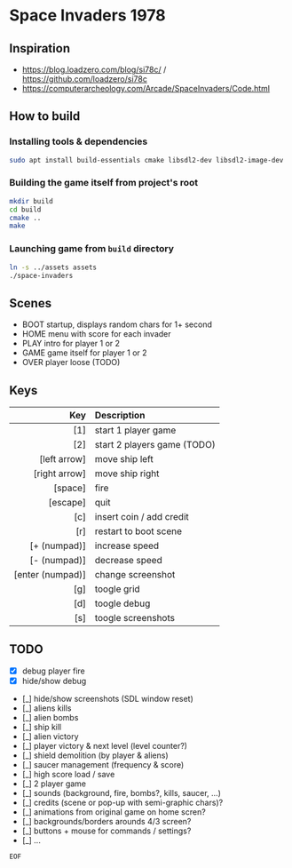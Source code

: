 # Space Invaders 1978

## Inspiration

- <https://blog.loadzero.com/blog/si78c/> / <https://github.com/loadzero/si78c>
- <https://computerarcheology.com/Arcade/SpaceInvaders/Code.html>

## How to build

### Installing tools & dependencies

```bash
sudo apt install build-essentials cmake libsdl2-dev libsdl2-image-dev
```

### Building the game itself from project's root

```bash
mkdir build
cd build
cmake ..
make
```

### Launching game from `build` directory

```bash
ln -s ../assets assets
./space-invaders
```

## Scenes

- BOOT startup, displays random chars for 1+ second
- HOME menu with score for each invader
- PLAY intro for player 1 or 2
- GAME game itself for player 1 or 2
- OVER player loose (TODO)

## Keys

| Key | Description  |
| --: | :----------- |
| [1] | start 1 player game|
| [2] | start 2 players game (TODO)|
| [left arrow] | move ship left|
| [right arrow] | move ship right |
| [space] | fire |
| [escape] | quit |
| [c] | insert coin / add credit |
| [r] | restart to boot scene |
| [+ (numpad)] |increase speed |
| [- (numpad)] |decrease speed |
| [enter (numpad)] | change screenshot |
| [g] | toogle grid |
| [d] | toogle debug |
| [s] | toogle screenshots |

## TODO

- [X] debug player fire
- [X] hide/show debug
- [_] hide/show screenshots (SDL window reset)
- [_] aliens kills
- [_] alien bombs
- [_] ship kill
- [_] alien victory
- [_] player victory & next level (level counter?)
- [_] shield demolition (by player & aliens)
- [_] saucer management (frequency & score)
- [_] high score load / save
- [_] 2 player game
- [_] sounds (background, fire, bombs?, kills, saucer, ...)
- [_] credits (scene or pop-up with semi-graphic chars)?
- [_] animations from original game on home scren?
- [_] backgrounds/borders arounds 4/3 screen?
- [_] buttons + mouse for commands / settings?
- [_] ...

`EOF`
